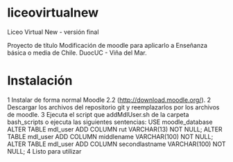 liceovirtualnew
===============

Liceo Virtual New - versión final

Proyecto de título
Modificación de moodle para aplicarlo a Enseñanza básica o media de Chile.
DuocUC - Viña del Mar.

Instalación
===========

1 Instalar de forma normal Moodle 2.2 (http://download.moodle.org/).
2 Descargar los archivos del repositorio git y reemplazarlos por los archivos de moodle.
3 Ejecuta el script que addMdlUser.sh de la carpeta bash_scripts o ejecuta las
  siguientes sentencias:
  USE moodle_database
  ALTER TABLE mdl_user ADD COLUMN rut VARCHAR(13) NOT NULL;
  ALTER TABLE mdl_user ADD COLUMN middlename VARCHAR(100) NOT NULL;
  ALTER TABLE mdl_user ADD COLUMN secondlastname VARCHAR(100) NOT NULL;
4 Listo para utilizar


